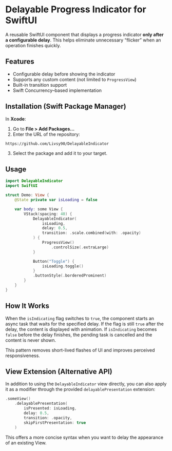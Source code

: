 # Delayable Progress Indicator for SwiftUI

A reusable SwiftUI component that displays a progress indicator **only after a configurable delay**. This helps eliminate unnecessary “flicker” when an operation finishes quickly.

## Features

* Configurable delay before showing the indicator
* Supports any custom content (not limited to `ProgressView`)
* Built-in transition support
* Swift Concurrency–based implementation

## Installation (Swift Package Manager)

In **Xcode**:

1. Go to **File > Add Packages…**
2. Enter the URL of the repository:

```
https://github.com/Livsy90/DelayableIndicator
```

3. Select the package and add it to your target.

## Usage

```swift
import DelayableIndicator
import SwiftUI

struct Demo: View {
    @State private var isLoading = false

    var body: some View {
        VStack(spacing: 40) {
            DelayableIndicator(
                isLoading,
                delay: 0.5,
                transition: .scale.combined(with: .opacity)
            ) {
                ProgressView()
                    .controlSize(.extraLarge)
            }

            Button("Toggle") {
                isLoading.toggle()
            }
            .buttonStyle(.borderedProminent)
        }
    }
}
```

## How It Works

When the `isIndicating` flag switches to `true`, the component starts an async task that waits for the specified delay. If the flag is still `true` after the delay, the content is displayed with animation. If `isIndicating` becomes `false` before the delay finishes, the pending task is cancelled and the content is never shown.

This pattern removes short-lived flashes of UI and improves perceived responsiveness.

## View Extension (Alternative API)

In addition to using the `DelayableIndicator` view directly, you can also apply it as a modifier through the provided `delayablePresentation` extension:

```swift
.someView()
    .delayablePresentation(
        isPresented: isLoading,
        delay: 0.5,
        transition: .opacity,
        skipFirstPresentation: true
    )
```

This offers a more concise syntax when you want to delay the appearance of an existing View.
```
